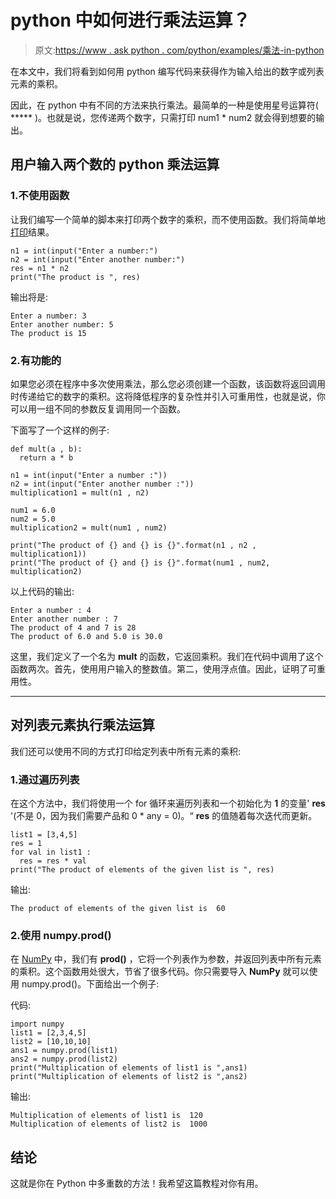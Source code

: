 # python 中如何进行乘法运算？

> 原文:[https://www . ask python . com/python/examples/乘法-in-python](https://www.askpython.com/python/examples/multiplication-in-python)

在本文中，我们将看到如何用 python 编写代码来获得作为输入给出的数字或列表元素的乘积。

因此，在 python 中有不同的方法来执行乘法。最简单的一种是使用星号运算符( ***** )。也就是说，您传递两个数字，只需打印 num1 * num2 就会得到想要的输出。

## 用户输入两个数的 python 乘法运算

### 1.不使用函数

让我们编写一个简单的脚本来打印两个数字的乘积，而不使用函数。我们将简单地[打印](https://www.askpython.com/python/built-in-methods/python-print-function)结果。

```
n1 = int(input("Enter a number:")
n2 = int(input("Enter another number:")
res = n1 * n2
print("The product is ", res)

```

输出将是:

```
Enter a number: 3
Enter another number: 5
The product is 15 

```

### 2.有功能的

如果您必须在程序中多次使用乘法，那么您必须创建一个函数，该函数将返回调用时传递给它的数字的乘积。这将降低程序的复杂性并引入可重用性，也就是说，你可以用一组不同的参数反复调用同一个函数。

下面写了一个这样的例子:

```
def mult(a , b):
  return a * b

n1 = int(input("Enter a number :"))
n2 = int(input("Enter another number :"))
multiplication1 = mult(n1 , n2)

num1 = 6.0
num2 = 5.0
multiplication2 = mult(num1 , num2)

print("The product of {} and {} is {}".format(n1 , n2 , multiplication1))
print("The product of {} and {} is {}".format(num1 , num2, multiplication2)

```

以上代码的输出:

```
Enter a number : 4
Enter another number : 7
The product of 4 and 7 is 28
The product of 6.0 and 5.0 is 30.0

```

这里，我们定义了一个名为 **mult** 的函数，它返回乘积。我们在代码中调用了这个函数两次。首先，使用用户输入的整数值。第二，使用浮点值。因此，证明了可重用性。

* * *

## 对列表元素执行乘法运算

我们还可以使用不同的方式打印给定列表中所有元素的乘积:

### 1.通过遍历列表

在这个方法中，我们将使用一个 for 循环来遍历列表和一个初始化为 **1** 的变量' **res** '(不是 0，因为我们需要产品和 0 * any = 0)。“ **res** 的值随着每次迭代而更新。

```
list1 = [3,4,5]
res = 1
for val in list1 :
  res = res * val
print("The product of elements of the given list is ", res)

```

输出:

```
The product of elements of the given list is  60

```

### 2.使用 numpy.prod()

在 [NumPy](https://www.askpython.com/python-modules/numpy/python-numpy-module) 中，我们有 **prod()** ，它将一个列表作为参数，并返回列表中所有元素的乘积。这个函数用处很大，节省了很多代码。你只需要导入 **NumPy** 就可以使用 numpy.prod()。下面给出一个例子:

代码:

```
import numpy
list1 = [2,3,4,5]
list2 = [10,10,10]
ans1 = numpy.prod(list1)
ans2 = numpy.prod(list2)
print("Multiplication of elements of list1 is ",ans1)
print("Multiplication of elements of list2 is ",ans2)

```

输出:

```
Multiplication of elements of list1 is  120
Multiplication of elements of list2 is  1000

```

## 结论

这就是你在 Python 中多重数的方法！我希望这篇教程对你有用。
